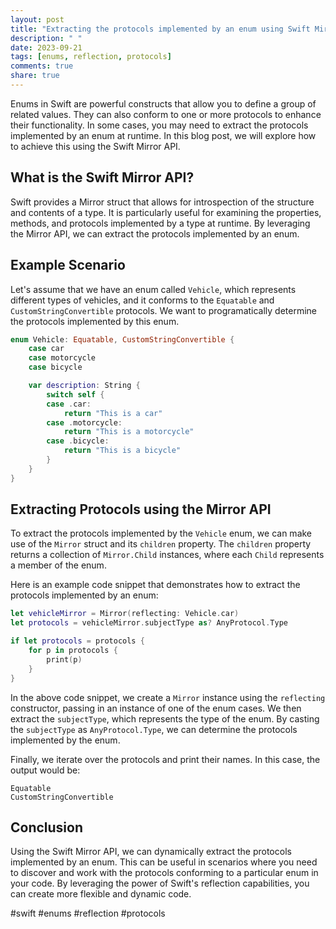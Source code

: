 ```yaml
---
layout: post
title: "Extracting the protocols implemented by an enum using Swift Mirror API"
description: " "
date: 2023-09-21
tags: [enums, reflection, protocols]
comments: true
share: true
---
```


Enums in Swift are powerful constructs that allow you to define a group of related values. They can also conform to one or more protocols to enhance their functionality. In some cases, you may need to extract the protocols implemented by an enum at runtime. In this blog post, we will explore how to achieve this using the Swift Mirror API.

## What is the Swift Mirror API?

Swift provides a Mirror struct that allows for introspection of the structure and contents of a type. It is particularly useful for examining the properties, methods, and protocols implemented by a type at runtime. By leveraging the Mirror API, we can extract the protocols implemented by an enum.

## Example Scenario

Let's assume that we have an enum called `Vehicle`, which represents different types of vehicles, and it conforms to the `Equatable` and `CustomStringConvertible` protocols. We want to programatically determine the protocols implemented by this enum.

```swift
enum Vehicle: Equatable, CustomStringConvertible {
    case car
    case motorcycle
    case bicycle

    var description: String {
        switch self {
        case .car:
            return "This is a car"
        case .motorcycle:
            return "This is a motorcycle"
        case .bicycle:
            return "This is a bicycle"
        }
    }
}
```

## Extracting Protocols using the Mirror API

To extract the protocols implemented by the `Vehicle` enum, we can make use of the `Mirror` struct and its `children` property. The `children` property returns a collection of `Mirror.Child` instances, where each `Child` represents a member of the enum.

Here is an example code snippet that demonstrates how to extract the protocols implemented by an enum:

```swift
let vehicleMirror = Mirror(reflecting: Vehicle.car)
let protocols = vehicleMirror.subjectType as? AnyProtocol.Type

if let protocols = protocols {
    for p in protocols {
        print(p)
    }
}
```

In the above code snippet, we create a `Mirror` instance using the `reflecting` constructor, passing in an instance of one of the enum cases. We then extract the `subjectType`, which represents the type of the enum. By casting the `subjectType` as `AnyProtocol.Type`, we can determine the protocols implemented by the enum.

Finally, we iterate over the protocols and print their names. In this case, the output would be:

```
Equatable
CustomStringConvertible
```

## Conclusion

Using the Swift Mirror API, we can dynamically extract the protocols implemented by an enum. This can be useful in scenarios where you need to discover and work with the protocols conforming to a particular enum in your code. By leveraging the power of Swift's reflection capabilities, you can create more flexible and dynamic code.

#swift #enums #reflection #protocols